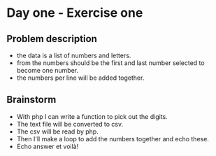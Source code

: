 # Day one - Exercise one

## Problem description
- the data is a list of numbers and letters.
- from the numbers should be the first and last number selected to become one number.
- the numbers per line will be added together.

## Brainstorm

- With php I can write a function to pick out the digits.
- The text file will be converted to csv.
- The csv will be read by php.
- Then I'll make a loop to add the numbers together and echo these.
- Echo answer et voilà!